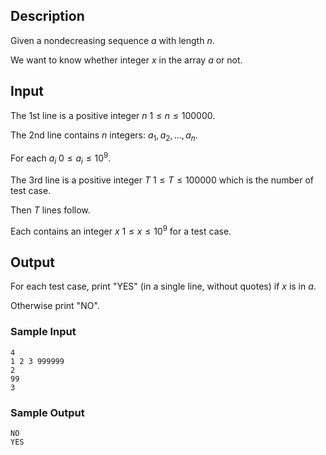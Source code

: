 ## Description

Given a nondecreasing sequence $a$ with length $n$.

We want to know whether integer $x$ in the array $a$ or not.

## Input

The 1st line is a positive integer $n$ $1 \leq n \leq 100000$.

The 2nd line contains $n$ integers: $a_1, a_2, \ldots, a_n$.

For each $a_i$ $0 \leq a_i \leq 10^9$.

The 3rd line is a positive integer $T$ $1 \leq T \leq 100000$ which is the number of test case.

Then $T$ lines follow.

Each contains an integer $x$ $1 \leq x \leq 10^9$ for a test case.

## Output

For each test case, print "YES" (in a single line, without quotes) if $x$ is in $a$.

Otherwise print "NO".

### Sample Input

``` log
4
1 2 3 999999
2
99
3
```

### Sample Output

``` log
NO
YES
```
